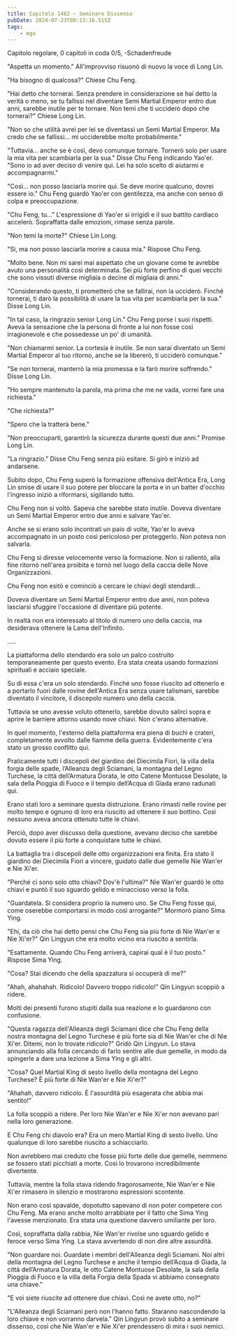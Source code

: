 ```yaml
---
title: Capitolo 1482 – Seminare Dissenso
pubDate: 2024-07-23T08:13:16.515Z
tags:
    - mga
---
```



Capitolo regolare,
0 capitoli in coda 0/5,
-Schadenfreude


"Aspetta un momento." All'improvviso risuonò di nuovo la voce di Long Lin.


"Ha bisogno di qualcosa?" Chiese Chu Feng.


"Hai detto che tornerai. Senza prendere in considerazione se hai detto la verità o meno, se tu fallissi nel diventare Semi Martial Emperor entro due anni, sarebbe inutile per te tornare. Non temi che ti ucciderò dopo che tornerai?" Chiese Long Lin.


"Non so che utilità avrei per lei se diventassi un Semi Martial Emperor. Ma credo che se fallissi... mi ucciderebbe molto probabilmente."


"Tuttavia... anche se è così, devo comunque tornare. Tornerò solo per usare la mia vita per scambiarla per la sua." Disse Chu Feng indicando Yao'er. "Sono io ad aver deciso di venire qui. Lei ha solo scelto di aiutarmi e accompagnarmi."


"Così... non posso lasciarla morire qui. Se deve morire qualcuno, dovrei essere io." Chu Feng guardò Yao'er con gentilezza, ma anche con senso di colpa e preoccupazione.


"Chu Feng, tu..." L'espressione di Yao'er si irrigidì e il suo battito cardiaco accelerò. Sopraffatta dalle emozioni, rimase senza parole.


"Non temi la morte?" Chiese Lin Long.


"Sì, ma non posso lasciarla morire a causa mia." Rispose Chu Feng.


"Molto bene. Non mi sarei mai aspettato che un giovane come te avrebbe avuto una personalità così determinata. Sei più forte perfino di quei vecchi che sono vissuti diverse migliaia o decine di migliaia di anni."


"Considerando questo, ti prometterò che se fallirai, non la ucciderò. Finché tornerai, ti darò la possibilità di usare la tua vita per scambiarla per la sua." Disse Long Lin.


"In tal caso, la ringrazio senior Long Lin." Chu Feng porse i suoi rispetti. Aveva la sensazione che la persona di fronte a lui non fosse così irragionevole e che possedesse un po' di umanità.


"Non chiamarmi senior. La cortesia è inutile. Se non sarai diventato un Semi Martial Emperor al tuo ritorno, anche se la libererò, ti ucciderò comunque."


"Se non tornerai, manterrò la mia promessa e la farò morire soffrendo." Disse Long Lin.


"Ho sempre mantenuto la parola, ma prima che me ne vada, vorrei fare una richiesta."


"Che richiesta?"


"Spero che la tratterà bene."


"Non preoccuparti, garantirò la sicurezza durante questi due anni." Promise Long Lin.


"La ringrazio." Disse Chu Feng senza più esitare. Si girò e iniziò ad andarsene.


Subito dopo, Chu Feng superò la formazione offensiva dell'Antica Era, Long Lin smise di usare il suo potere per bloccare la porta e in un batter d'occhio l'ingresso iniziò a riformarsi, sigillando tutto.


Chu Feng non si voltò. Sapeva che sarebbe stato inutile. Doveva diventare un Semi Martial Emperor entro due anni e salvare Yao'er.


Anche se si erano solo incontrati un paio di volte, Yao'er lo aveva accompagnato in un posto così pericoloso per proteggerlo. Non poteva non salvarla.


Chu Feng si diresse velocemente verso la formazione. Non si rallentò, alla fine ritornò nell'area proibita e tornò nel luogo della caccia delle Nove Organizzazioni.


Chu Feng non esitò e cominciò a cercare le chiavi degli stendardi...


Doveva diventare un Semi Martial Emperor entro due anni, non poteva lasciarsi sfuggire l'occasione di diventare più potente.


In realtà non era interessato al titolo di numero uno della caccia, ma desiderava ottenere la Lama dell'Infinito.


.....


La piattaforma dello stendardo era solo un palco costruito temporaneamente per questo evento. Era stata creata usando formazioni spirituali e acciaio speciale.


Su di essa c'era un solo stendardo. Finché uno fosse riuscito ad ottenerlo e a portarlo fuori dalle rovine dell'Antica Era senza usare talismani, sarebbe diventato il vincitore, il discepolo numero uno della caccia.


Tuttavia se uno avesse voluto ottenerlo, sarebbe dovuto salirci sopra e aprire le barriere attorno usando nove chiavi. Non c'erano alternative.


In quel momento, l'esterno della piattaforma era piena di buchi e crateri, completamente avvolto dalle fiamme della guerra. Evidentemente c'era stato un grosso conflitto qui.


Praticamente tutti i discepoli del giardino dei Diecimila Fiori, la villa della forgia delle spade, l’Alleanza degli Sciamani, la montagna del Legno Turchese, la città dell’Armatura Dorata, le otto Catene Montuose Desolate, la sala della Pioggia di Fuoco e il tempio dell’Acqua di Giada erano radunati qui.


Erano stati loro a seminare questa distruzione. Erano rimasti nelle rovine per molto tempo e ognuno di loro era riuscito ad ottenere il suo bottino. Così nessuno aveva ancora ottenuto tutte le chiavi.


Perciò, dopo aver discusso della questione, avevano deciso che sarebbe dovuto essere il più forte a conquistare tutte le chiavi.


La battaglia tra i discepoli delle otto organizzazioni era finita. Era stato il giardino dei Diecimila Fiori a vincere, guidato dalle due gemelle Nie Wan'er e Nie Xi'er.


"Perché ci sono solo otto chiavi? Dov'è l'ultima?" Nie Wan'er guardò le otto chiavi e puntò il suo sguardo gelido e minaccioso verso la folla.


"Guardatela. Si considera proprio la numero uno. Se Chu Feng fosse qui, come oserebbe comportarsi in modo così arrogante?" Mormorò piano Sima Ying.


"Ehi, da ciò che hai detto pensi che Chu Feng sia più forte di Nie Wan'er e Nie Xi'er?" Qin Lingyun che era molto vicino era riuscito a sentirla.


"Esattamente. Quando Chu Feng arriverà, capirai qual è il tuo posto." Rispose Sima Ying.


"Cosa? Stai dicendo che della spazzatura si occuperà di me?"


"Ahah, ahahahah. Ridicolo! Davvero troppo ridicolo!" Qin Lingyun scoppiò a ridere.


Molti dei presenti furono stupiti dalla sua reazione e lo guardarono con confusione.


"Questa ragazza dell'Alleanza degli Sciamani dice che Chu Feng della nostra montagna del Legno Turchese è più forte sia di Nie Wan'er che di Nie Xi'er. Ditemi, non lo trovate ridicolo?" Gridò Qin Lingyun. Lo stava annunciando alla folla cercando di farlo sentire alle due gemelle, in modo da spingerle a dare una lezione a Sima Ying e gli altri.


"Cosa? Quel Martial King di sesto livello della montagna del Legno Turchese? È più forte di Nie Wan'er e Nie Xi'er?"


"Ahahah, davvero ridicolo. È l'assurdità più esagerata che abbia mai sentito!"


La folla scoppiò a ridere. Per loro Nie Wan'er e Nie Xi'er non avevano pari nella loro generazione.


E Chu Feng chi diavolo era? Era un mero Martial King di sesto livello. Uno qualunque di loro sarebbe riuscito a schiacciarlo.


Non avrebbero mai creduto che fosse più forte delle due gemelle, nemmeno se fossero stati picchiati a morte. Così lo trovarono incredibilmente divertente.


Tuttavia, mentre la folla stava ridendo fragorosamente, Nie Wan'er e Nie Xi'er rimasero in silenzio e mostrarono espressioni scontente.


Non erano così spavalde, dopotutto sapevano di non poter competere con Chu Feng. Ma erano anche molto arrabbiate per il fatto che Sima Ying l'avesse menzionato. Era stata una questione davvero umiliante per loro.


Così, sopraffatta dalla rabbia, Nie Wan'er rivolse uno sguardo gelido e feroce verso Sima Ying. La stava avvertendo di non dire altre assurdità.


"Non guardare noi. Guardate i membri dell'Alleanza degli Sciamani. Noi altri della montagna del Legno Turchese e anche il tempio dell’Acqua di Giada, la città dell’Armatura Dorata, le otto Catene Montuose Desolate, la sala della Pioggia di Fuoco e  la villa della Forgia della Spada vi abbiamo consegnato una chiave."


"E voi siete riuscite ad ottenere due chiavi. Così ne avete otto, no?"


"L'Alleanza degli Sciamani però non l'hanno fatto. Staranno nascondendo la loro chiave e non vorranno darvela." Qin Lingyun provò subito a seminare dissenso, così che Nie Wan'er e Nie Xi'er prendessero di mira i suoi nemici.
                                


                                



